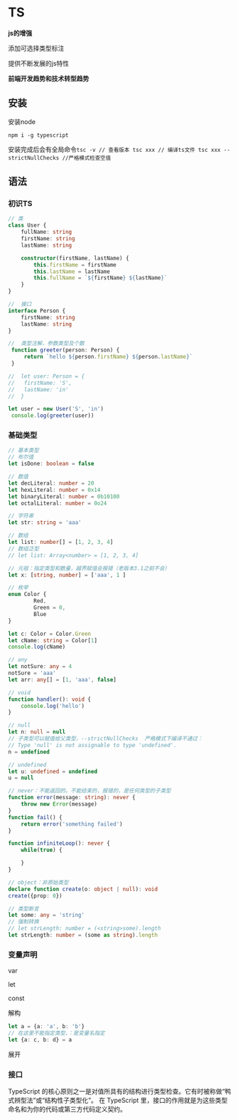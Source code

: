 # TS

**js的增强**

添加可选择类型标注

提供不断发展的js特性

**前端开发趋势和技术转型趋势**

## 安装

安装node

`npm i -g typescript`

安装完成后会有全局命令`tsc -v // 查看版本 tsc xxx // 编译ts文件 tsc xxx --strictNullChecks //严格模式检查空值`

## 语法

### 初识TS

```ts
// 类
class User {
	fullName: string
	firstName: string
	lastName: string

	constructor(firstName, lastName) {
		this.firstName = firstName
		this.lastName = lastName
		this.fullName = `${firstName} ${lastName}`
	}
}

//  接口
interface Person {
	firstName: string
	lastName: string
}

//  类型注解，参数类型及个数
 function greeter(person: Person) {
	 return `hello ${person.firstName} ${person.lastName}`
 }

//  let user: Person = {
// 	 firstName: 'S',
// 	 lastName: 'in'
//  }

let user = new User('S', 'in')
 console.log(greeter(user))
```

### 基础类型

```ts
// 基本类型
// 布尔值
let isDone: boolean = false

// 数值
let decLiteral: number = 20
let hexLiteral: number = 0x14
let binaryLiteral: number = 0b10100
let octalLiteral: number = 0o24

// 字符串
let str: string = 'aaa'

// 数组
let list: number[] = [1, 2, 3, 4]
// 数组泛型
// let list: Array<number> = [1, 2, 3, 4]

// 元祖：指定类型和数量，越界赋值会报错（老版本3.1之前不会）
let x: [string, number] = ['aaa', 1 ]

// 枚举
enum Color {
		Red,
		Green = 0,
		Blue
}

let c: Color = Color.Green
let cName: string = Color[1]
console.log(cName)

// any
let notSure: any = 4
notSure = 'aaa'
let arr: any[] = [1, 'aaa', false]

// void
function handler(): void {
	console.log('hello')
}

// null
let n: null = null
// 子类型可以赋值给父类型，--strictNullChecks  严格模式下编译不通过：
// Type 'null' is not assignable to type 'undefined'.
n = undefined

// undefined
let u: undefined = undefined
u = null

// never：不能返回的，不能结束的，报错的，是任何类型的子类型
function error(message: string): never {
	throw new Error(message)
}
function fail() {
	return error('something failed')
}

function infiniteLoop(): never {
	while(true) {

	}
}

// object：非原始类型
declare function create(o: object | null): void
create({prop: 0})

// 类型断言
let some: any = 'string'
// 强制转换
// let strLength: number = (<string>some).length
let strLength: number = (some as string).length

```

### 变量声明

var

let

const

解构

```ts
let a = {a: 'a', b: 'b'}
// 在这里不能指定类型，：是变量名指定
let {a: c, b: d} = a

```

展开

### 接口

TypeScript 的核心原则之一是对值所具有的结构进行类型检查。它有时被称做“鸭式辨型法”或“结构性子类型化”。 在 TypeScript 里，接口的作用就是为这些类型命名和为你的代码或第三方代码定义契约。 

 